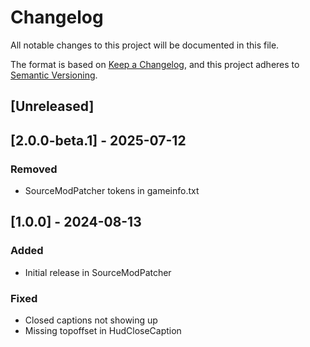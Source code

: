# Changelog

All notable changes to this project will be documented in this file.

The format is based on [Keep a Changelog](https://keepachangelog.com/en/1.1.0/),
and this project adheres to [Semantic Versioning](https://semver.org/spec/v2.0.0.html).

## [Unreleased]

## [2.0.0-beta.1] - 2025-07-12

### Removed

- SourceModPatcher tokens in gameinfo.txt

## [1.0.0] - 2024-08-13

### Added

- Initial release in SourceModPatcher

### Fixed

- Closed captions not showing up
- Missing topoffset in HudCloseCaption
